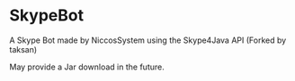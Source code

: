 SkypeBot
========

A Skype Bot made by NiccosSystem using the Skype4Java API (Forked by taksan)

May provide a Jar download in the future.
